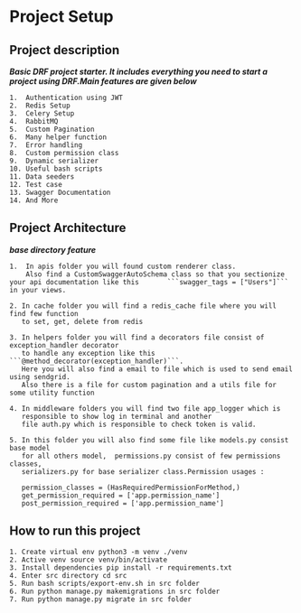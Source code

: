 # Project Setup

## Project description

***Basic DRF project starter. It includes everything you need to start a project using DRF.Main features are given below***

    1.  Authentication using JWT
    2.  Redis Setup 
    3.  Celery Setup
    4.  RabbitMQ
    5.  Custom Pagination 
    6.  Many helper function
    7.  Error handling 
    8.  Custom permission class
    9.  Dynamic serializer
    10. Useful bash scripts
    11. Data seeders
    12. Test case 
    13. Swagger Documentation 
    14. And More

## Project Architecture

***base directory feature***

    1.  In apis folder you will found custom renderer class. 
        Also find a CustomSwaggerAutoSchema class so that you sectionize your api documentation like this       ```swagger_tags = ["Users"]``` in your views.

    2. In cache folder you will find a redis_cache file where you will find few function 
       to set, get, delete from redis
   
    3. In helpers folder you will find a decorators file consist of exception_handler decorator 
       to handle any exception like this ```@method_decorator(exception_handler)```. 
       Here you will also find a email to file which is used to send email using sendgrid. 
       Also there is a file for custom pagination and a utils file for some utility function

    4. In middleware folders you will find two file app_logger which is 
       responsible to show log in terminal and another 
       file auth.py which is responsible to check token is valid.
   
    5. In this folder you will also find some file like models.py consist base model 
       for all others model,  permissions.py consist of few permissions classes, 
       serializers.py for base serializer class.Permission usages : 
    
       permission_classes = (HasRequiredPermissionForMethod,)
       get_permission_required = ['app.permission_name']
       post_permission_required = ['app.permission_name']

## How to run this project

    1. Create virtual env python3 -m venv ./venv
    2. Active venv source venv/bin/activate
    3. Install dependencies pip install -r requirements.txt
    4. Enter src directory cd src
    5. Run bash scripts/export-env.sh in src folder
    6. Run python manage.py makemigrations in src folder
    7. Run python manage.py migrate in src folder
